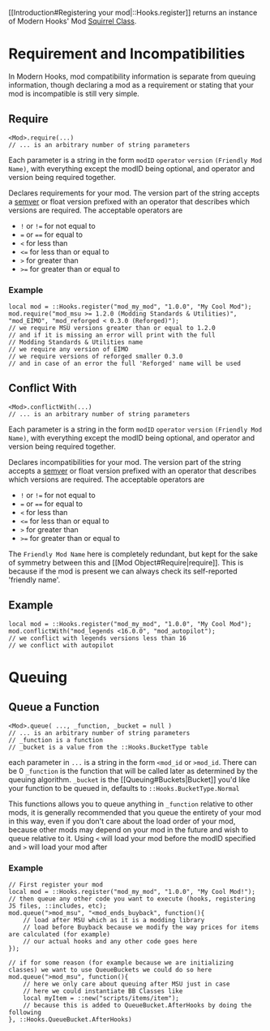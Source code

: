 [[Introduction#Registering your mod|::Hooks.register]] returns an instance of Modern Hooks' Mod [Squirrel Class](https://developer.electricimp.com/squirrel/squirrel-guide/classes).

# Requirement and Incompatibilities
In Modern Hooks, mod compatibility information is separate from queuing information, though declaring a mod as a requirement or stating that your mod is incompatible is still very simple.
## Require
```squirrel
<Mod>.require(...)
// ... is an arbitrary number of string parameters
```

Each parameter is a string in the form `modID` `operator` `version` `(Friendly Mod Name)`, with everything except the modID being optional, and operator and version being required together.

Declares requirements for your mod. The version part of the string accepts a [semver](https://semver.org) or float version prefixed with an operator that describes which versions are required. The acceptable operators are

- `!` or `!=` for not equal to
- `=` or `==` for equal to
- `<` for less than
- `<=` for less than or equal to
- `>` for greater than
- `>=` for greater than or equal to

### Example
```squirrel
local mod = ::Hooks.register("mod_my_mod", "1.0.0", "My Cool Mod");
mod.require("mod_msu >= 1.2.0 (Modding Standards & Utilities)", "mod_EIMO", "mod_reforged < 0.3.0 (Reforged)");
// we require MSU versions greater than or equal to 1.2.0
// and if it is missing an error will print with the full
// Modding Standards & Utilities name
// we require any version of EIMO
// we require versions of reforged smaller 0.3.0
// and in case of an error the full 'Reforged' name will be used
```

## Conflict With
```squirrel
<Mod>.conflictWith(...)
// ... is an arbitrary number of string parameters 
```

Each parameter is a string in the form `modID` `operator` `version` `(Friendly Mod Name)`, with everything except the modID being optional, and operator and version being required together.

Declares incompatibilities for your mod. The version part of the string accepts a [semver](https://semver.org) or float version prefixed with an operator that describes which versions are required. The acceptable operators are

- `!` or `!=` for not equal to
- `=` or `==` for equal to
- `<` for less than
- `<=` for less than or equal to
- `>` for greater than
- `>=` for greater than or equal to

The `Friendly Mod Name` here is completely redundant, but kept for the sake of symmetry between this and [[Mod Object#Require|require]]. This is because if the mod is present we can always check its self-reported 'friendly name'.

## Example
```squirrel
local mod = ::Hooks.register("mod_my_mod", "1.0.0", "My Cool Mod");
mod.conflictWith("mod_legends <16.0.0", "mod_autopilot");
// we conflict with legends versions less than 16
// we conflict with autopilot
```

# Queuing
## Queue a Function
```squirrel
<Mod>.queue( ..., _function, _bucket = null )
// ... is an arbitrary number of string parameters
// _function is a function
// _bucket is a value from the ::Hooks.BucketType table
```
each parameter in `...`  is a string in the form `<mod_id` or `>mod_id`. There can be 0
`_function` is the function that will be called later as determined by the queuing algorithm.
`_bucket` is the [[Queuing#Buckets|Bucket]] you'd like your function to be queued in, defaults to `::Hooks.BucketType.Normal`

This functions allows you to queue anything in `_function` relative to other mods, it is generally recommended that you queue the entirety of your mod in this way, even if you don't care about the load order of your mod, because other mods may depend on your mod in the future and wish to queue relative to it. Using `<` will load your mod before the modID specified and `>` will load your mod after

### Example
```squirrel
// First register your mod
local mod = ::Hooks.register("mod_my_mod", "1.0.0", "My Cool Mod!");
// then queue any other code you want to execute (hooks, registering JS files, ::includes, etc);
mod.queue(">mod_msu", "<mod_ends_buyback", function(){
	// load after MSU which as it is a modding library
	// load before Buyback because we modify the way prices for items are calculated (for example)
	// our actual hooks and any other code goes here
});

// if for some reason (for example because we are initializing classes) we want to use QueueBuckets we could do so here
mod.queue(">mod_msu", function(){
	// here we only care about queuing after MSU just in case
	// here we could instantiate BB Classes like
	local myItem = ::new("scripts/items/item");
	// because this is added to QueueBucket.AfterHooks by doing the following
}, ::Hooks.QueueBucket.AfterHooks)
```
